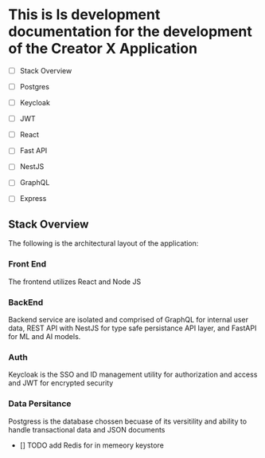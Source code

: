 # This is Is development documentation for the development of the Creator X Application

- [ ] Stack Overview
- [ ] Postgres
- [ ] Keycloak
- [ ] JWT
- [ ] React
- [ ] Fast API
- [ ] NestJS
- [ ] GraphQL
- [ ] Express




## Stack Overview

The following is the architectural layout of the application:

### Front End
The frontend utilizes React and Node JS

### BackEnd
Backend service are isolated and comprised of GraphQL for internal user data, REST API with NestJS for type safe persistance API layer, and FastAPI for ML and AI models.

### Auth
Keycloak is the SSO and ID management utility for authorization and access and JWT for encrypted security

### Data Persitance
Postgress is the database chossen becuase of its versitility and ability to handle transactional data and JSON documents

- [] TODO add  Redis for in memeory keystore

